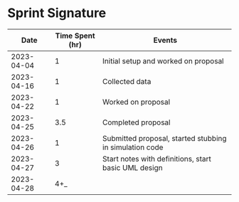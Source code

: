 # Sprint Signature

| Date       | Time Spent (hr) | Events                                                  |
|------------|-----------------|---------------------------------------------------------|
| 2023-04-04 | 1               | Initial setup and worked on proposal                    |
| 2023-04-16 | 1               | Collected data                                          |
| 2023-04-22 | 1               | Worked on proposal                                      |
| 2023-04-25 | 3.5             | Completed proposal                                      |
| 2023-04-26 | 1               | Submitted proposal, started stubbing in simulation code |
| 2023-04-27 | 3               | Start notes with definitions, start basic UML design    |
| 2023-04-28 | 4+_             |                                                         |
